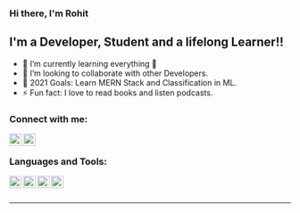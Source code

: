 ### Hi there, I'm Rohit

## I'm a Developer, Student and a lifelong Learner!!

- 🌱 I’m currently learning everything 🤣
- 👯 I’m looking to collaborate with other Developers.
- 🥅 2021 Goals: Learn MERN Stack and Classification in ML.
- ⚡ Fun fact: I love to read books and listen podcasts.

### Connect with me:

[<img align="left" alt="Rohit | LinkedIn" width="22px" src="https://cdn.jsdelivr.net/npm/simple-icons@v3/icons/linkedin.svg" />][linkedin]
[<img align="left" alt="Rohit | Instagram" width="22px" src="https://cdn.jsdelivr.net/npm/simple-icons@v3/icons/instagram.svg" />][instagram]

<br />

### Languages and Tools:

[<img align="left" alt="Node Js" width="22px" src="https://cdn.jsdelivr.net/npm/simple-icons@3.13.0/icons/node-dot-js.svg" />][nodejs]
[<img align="left" alt="Express" width="22px" src="https://devtechnosys.com/insights/wp-content/uploads/2019/06/express-js-logo.png" />][expressjs]
[<img align="left" alt="WeatherStack" width="22px" src="https://i2.wp.com/www.titanui.com/wp-content/uploads/2013/08/19/High-Quality-Climate-Weather-Icons-PSD.jpg" />][weatherstack]
[<img align="left" alt="Node Js" width="22px" src="https://obedalvarado.pw/blog/wp-content/uploads/2020/04/mapbox-icon-300x300.png" />][mapbox]

<br />
<br />

---

[website]: https://codeSTACKr.com
[instagram]: https://www.instagram.com/l.m.rohit.das
[linkedin]: https://www.linkedin.com/in/rohit-kumar-d-89ba021b3
[weatherstack]: https://weatherstack.com
[mapbox]: https://www.mapbox.com
[nodejs]: https://nodejs.org/en
[expressjs]: https://expressjs.com

